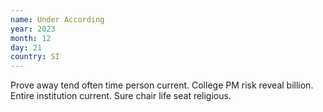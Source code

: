 ```yaml
---
name: Under According
year: 2023
month: 12
day: 21
country: SI
---
```

Prove away tend often time person current. College PM risk reveal billion. Entire institution current. Sure chair life seat religious.